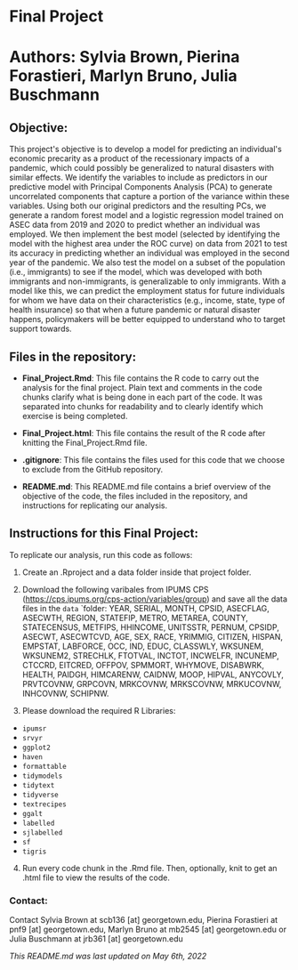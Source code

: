 # Final Project
# Authors: Sylvia Brown, Pierina Forastieri, Marlyn Bruno, Julia Buschmann
 
## Objective:
This project's objective is to develop a model for predicting an individual's economic precarity as a product of the recessionary impacts of a pandemic, which could possibly be generalized to natural disasters with similar effects. We identify the variables to include as predictors in our predictive model with Principal Components Analysis (PCA) to generate uncorrelated components that capture a portion of the variance within these variables. Using both our original predictors and the resulting PCs, we generate a random forest model and a logistic regression model trained on ASEC data from 2019 and 2020 to predict whether an individual was employed. We then implement the best model (selected by identifying the model with the highest area under the ROC curve) on data from 2021 to test its accuracy in predicting whether an individual was employed in the second year of the pandemic. We also test the model on a subset of the population (i.e., immigrants) to see if the model, which was developed with both immigrants and non-immigrants, is generalizable to only immigrants. With a model like this, we can predict the employment status for future individuals for whom we have data on their characteristics (e.g., income, state, type of health insurance) so that when a future pandemic or natural disaster happens, policymakers will be better equipped to understand who to target support towards.

## Files in the repository:
- **Final_Project.Rmd**: This file contains the R code to carry out the analysis for the final project. Plain text and comments in the code chunks clarify what is being done in each part of the code. It was separated into chunks for readability and to clearly identify which exercise is being completed.

- **Final_Project.html**: This file contains the result of the R code after knitting the Final_Project.Rmd file.

- **.gitignore**: This file contains the files used for this code that we choose to exclude from the GitHub repository.

- **README.md**: This README.md file contains a brief overview of the objective of the code, the files included in the repository, and instructions for replicating our analysis. 


## Instructions for this Final Project:
To replicate our analysis, run this code as follows:

1. Create an .Rproject and a data folder inside that project folder.

2. Download the following varibales from IPUMS CPS (https://cps.ipums.org/cps-action/variables/group) and save all the data files in the `data` `folder:
YEAR, SERIAL, MONTH, CPSID, ASECFLAG, ASECWTH, REGION, STATEFIP, METRO, METAREA, COUNTY, STATECENSUS, METFIPS, HHINCOME, UNITSSTR, PERNUM, CPSIDP, ASECWT, ASECWTCVD, AGE, SEX, RACE, YRIMMIG, CITIZEN, HISPAN, EMPSTAT, LABFORCE, OCC, IND, EDUC, CLASSWLY, WKSUNEM, WKSUNEM2, STRECHLK, FTOTVAL, INCTOT, INCWELFR, INCUNEMP, CTCCRD, EITCRED, OFFPOV, SPMMORT, WHYMOVE, DISABWRK, HEALTH, PAIDGH, HIMCARENW, CAIDNW, MOOP, HIPVAL, ANYCOVLY, PRVTCOVNW, GRPCOVN, MRKCOVNW, MRKSCOVNW, MRKUCOVNW, INHCOVNW, SCHIPNW.

3. Please download the required R Libraries:
- `ipumsr`
- `srvyr`
- `ggplot2`
- `haven`
- `formattable`
- `tidymodels`
- `tidytext`
- `tidyverse`
- `textrecipes`
- `ggalt`
- `labelled`
- `sjlabelled`
- `sf`
- `tigris`

4. Run every code chunk in the .Rmd file. Then, optionally, knit to get an .html file to view the results of the code.

### Contact:
Contact Sylvia Brown at scb136 [at] georgetown.edu, Pierina Forastieri at pnf9 [at] georgetown.edu, Marlyn Bruno at mb2545 [at] georgetown.edu or Julia Buschmann at jrb361 [at] georgetown.edu

*This README.md was last updated on May 6th, 2022*
